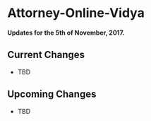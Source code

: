 # Attorney-Online-Vidya
__Updates for the 5th of November, 2017.__

## Current Changes
* TBD

## Upcoming Changes
* TBD
